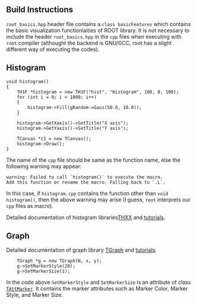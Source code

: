## Build Instructions
`root_basics.hpp` header file contains a `class basicFeatures` which contains the basic visualization functionlaities of ROOT library. It is not necessary to include the header `root_basics.hpp` in the `cpp` files when executing with `root` compiler (althought the backend is GNU/GCC, root has a slight different way of executing the codes).

## Histogram
```
void histogram()
{
    TH1F *histogram = new TH1F("hist", "Histogram", 100, 0, 100);
    for (int i = 0; i < 1000; i++)
    {
        histogram->Fill(gRandom->Gaus(50.0, 10.0));
    }
    
    histogram->GetXaxis()->SetTitle("X axis");
    histogram->GetYaxis()->SetTitle("Y axis");
    
    TCanvas *c1 = new TCanvas();
    histogram->Draw();
}
```

The name of the `cpp` file should be same as the function name, else the following warning may appear:
```
warning: Failed to call `histogram()` to execute the macro.
Add this function or rename the macro. Falling back to `.L`.
```
In this case, if `histogram.cpp` contains the function other than `void histogram()`, then the above warning may arise (I guess, `root` interprets our `cpp` files as macro). 

Detailed documentation of histogram libraries[THXX](https://root.cern/doc/master/group__Hist.html) and [tutorials](https://root.cern/doc/master/group__tutorial__hist.html).

## Graph
Detailed documentation of graph library [TGraph](https://root.cern/doc/master/classTGraph.html) and [tutorials](https://root.cern/doc/master/group__tutorial__graphs.html).

```
    TGraph *g = new TGraph(N, x, y);  
    g->SetMarkerStyle(20);
    g->SetMarkerSize(1);
```

In the code above `SetMarkerStyle` and `SetMarkerSize` is an attribute of class [`TAttMarker`](https://root.cern/doc/master/classTAttMarker.html). It contains the marker attributes such as Marker Color, Marker Style, and Marker Size.